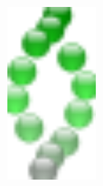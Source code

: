 <a href="https://www.eater.org"><img src="https://raw.githubusercontent.com/nycksw/nycksw/main/.../spheres.svg" width="40%" ></a>
